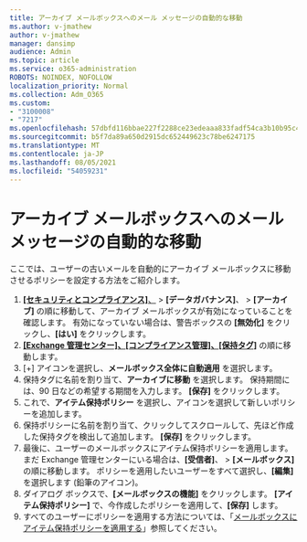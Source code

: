 ```yaml
---
title: アーカイブ メールボックスへのメール メッセージの自動的な移動
ms.author: v-jmathew
author: v-jmathew
manager: dansimp
audience: Admin
ms.topic: article
ms.service: o365-administration
ROBOTS: NOINDEX, NOFOLLOW
localization_priority: Normal
ms.collection: Adm_O365
ms.custom:
- "3100008"
- "7217"
ms.openlocfilehash: 57dbfd116bbae227f2288ce23edeaaa833fadf54ca3b10b95c49512758542e32
ms.sourcegitcommit: b5f7da89a650d2915dc652449623c78be6247175
ms.translationtype: MT
ms.contentlocale: ja-JP
ms.lasthandoff: 08/05/2021
ms.locfileid: "54059231"
---
```

# <a name="automatically-move-email-messages-to-the-archive-mailbox"></a>アーカイブ メールボックスへのメール メッセージの自動的な移動

ここでは、ユーザーの古いメールを自動的にアーカイブ メールボックスに移動させるポリシーを設定する方法をご紹介します。

1. [**[セキュリティとコンプライアンス]**、](https://go.microsoft.com/fwlink/p/?linkid=2077143) > **[データガバナンス]**、 > **[アーカイブ]** の順に移動して、アーカイブ メールボックスが有効になっていることを確認します。 有効になっていない場合は、警告ボックスの **[無効化]** をクリックし、**[はい]** をクリックします。
2. [**[Exchange 管理センター]、[コンプライアンス管理]、[保持タグ]**](https://go.microsoft.com/fwlink/?linkid=2059104) の順に移動します。
3. [+] アイコンを選択し、**メールボックス全体に自動適用** を選択します。
4. 保持タグに名前を割り当て、**アーカイブに移動** を選択します。 保持期間には、90 日などの希望する期間を入力します。 **[保存]** をクリックします。
5. これで、**アイテム保持ポリシー** を選択し、アイコンを選択して新しいポリシーを追加します。
6. 保持ポリシーに名前を割り当て、クリックしてスクロールして、先ほど作成した保持タグを検出して追加します。 **[保存]** をクリックします。
7. 最後に、ユーザーのメールボックスにアイテム保持ポリシーを適用します。まだ Exchange 管理センターにいる場合は、**[受信者]**、 > **[メールボックス]** の順に移動します。 ポリシーを適用したいユーザーをすべて選択し、**[編集]** を選択します (鉛筆のアイコン)。
8. ダイアログ ボックスで、**[メールボックスの機能]** をクリックします。 **[アイテム保持ポリシー]** で、今作成したポリシーを適用して、**[保存]** します。
9. すべてのユーザーにポリシーを適用する方法については、「[メールボックスにアイテム保持ポリシーを適用する](https://docs.microsoft.com/exchange/security-and-compliance/messaging-records-management/apply-retention-policy)」参照してください。
